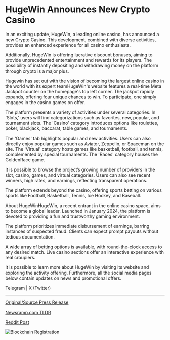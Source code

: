 # HugeWin Announces New Crypto Casino

In an exciting update, HugeWin, a leading online casino, has announced a new Crypto Casino. This development, combined with diverse activities, provides an enhanced experience for all casino enthusiasts.

Additionally, HugeWin is offering lucrative discount bonuses, aiming to provide unprecedented entertainment and rewards for its players. The possibility of instantly depositing and withdrawing money on the platform through crypto is a major plus.

Hugewin has set out with the vision of becoming the largest online casino in the world with its expert teamHugeWin's website features a real-time Meta Jackpot counter on the homepage's top left corner. The jackpot rapidly expands, offering four unique chances to win. To participate, one simply engages in the casino games on offer.

The platform presents a variety of activities under several categories. In 'Slots,' users will find categorizations such as favorites, new, popular, and tournament slots. The 'Casino' category introduces options like roulettes, poker, blackjack, baccarat, table games, and tournaments.

The 'Games' tab highlights popular and new activities. Users can also directly enjoy popular games such as Aviator, Zeppelin, or Spaceman on the site. The 'Virtual' category hosts games like basketball, football, and tennis, complemented by special tournaments. The 'Races' category houses the GoldenRace game.

It is possible to browse the project’s growing number of providers in the slot, casino, games, and virtual categories. Users can also see recent winners, high rates, and earnings, reflecting transparent operations.

The platform extends beyond the casino, offering sports betting on various sports like Football, Basketball, Tennis, Ice Hockey, and Baseball.

About HugeWinHugeWin, a recent entrant in the online casino space, aims to become a global leader. Launched in January 2024, the platform is devoted to providing a fun and trustworthy gaming environment.

The platform prioritizes immediate disbursement of earnings, barring instances of suspected fraud. Clients can expect prompt payouts without tedious documentation.

A wide array of betting options is available, with round-the-clock access to any desired match. Live casino sections offer an interactive experience with real croupiers.

It is possible to learn more about HugeWin by visiting its website and exploring the activity offering. Furthermore, all the social media pages below contain updates on news and promotional offers.

Telegram | X (Twitter) 

---

[Original/Source Press Release](https://blockchainwire.io/press-release/hugewin-announces-new-crypto-casino)
                    

[Newsramp.com TLDR](None) 



[Reddit Post](https://www.reddit.com/r/newsramp/comments/1avx62i/hugewin_introduces_new_crypto_casino_with/) 



![Blockchain Registration](https://cdn.newsramp.app/blockchainwire/qrcode/242/11/pintU55y.webp)